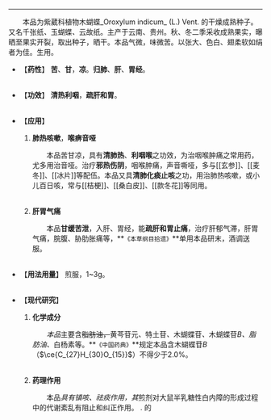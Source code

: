 ---

&emsp;&emsp;本品为紫葳科植物木蝴蝶_Oroxylum indicum_ (L.) Vent. 的干燥成熟种子。又名千张纸<dfn>、</dfn>玉蝴蝶<dfn>、</dfn>云故纸。主产于云南、贵州。秋、冬二季采收成熟果实，曝晒至果实开裂，取出种子，晒干。本品气微，味微苦。以张大、色白、翅柔软如绢者为佳。生用。

- 【**药性**】
	**苦**、**甘**，**凉**。**归肺**、**肝**、**胃经**。<br></br>

- 【**功效**】
	**清热利咽**，**疏肝和胃**。<br></br>

- 【**应用**】
	1. **肺热咳嗽**，**喉痹音哑**
		
		&emsp;&emsp;本品苦甘凉，具有**清肺热**、**利咽喉**之功效，为治咽喉肿痛之常用药，尤多用治音哑。治疗**邪热伤阴**，咽喉肿痛，声音嘶哑，多与[[玄参]]、[[麦冬]]、[[冰片]]等配伍。本品又具**清肺化痰止咳**之功，用治肺热咳嗽，或小儿百日咳，常与[[桔梗]]、[[桑白皮]]、[[款冬花]]等同用。<br></br>
	
	2. **肝胃气痛**
		
		&emsp;&emsp;本品**甘缓苦泄**，入肝、胃经，能**疏肝和胃止痛**，治疗肝郁气滞，肝胃气痛，脘腹、胁肋胀痛等，**`《本草纲目拾遗》`**单用本品研末，酒调送服。<br></br>

- 【**用法用量**】
	煎服，1~3g。<br></br>

- 【**现代研究**】
	1. **化学成分**
		
		&emsp;&emsp;<dfn>本品</dfn>主要含~~脂肪油，~~黄芩苷元<dfn>、</dfn>特土苷<dfn>、</dfn>木蝴蝶苷<dfn>、</dfn>木蝴蝶苷$B$<dfn>、脂肪油、</dfn>白杨素等。**`《中国药典》`**规定本品含木蝴蝶苷$B$（$\ce{C_{27}H_{30}O_{15}}$）不得少于2.0%。<br></br>
	
	2. **药理作用**
		
		&emsp;&emsp;本品<dfn>具有镇咳、祛痰作用，其</dfn>煎剂对大鼠半乳糖性白内障的形成过程中的代谢紊乱有阻止和纠正作用。
. 的